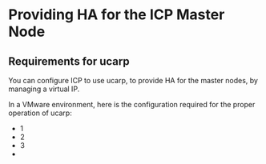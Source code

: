 # Providing HA for the ICP Master Node

## Requirements for ucarp

You can configure ICP to use ucarp, to provide HA for the master nodes, by managing a virtual IP.

In a VMware environment, here is the configuration required for the proper operation of ucarp:

* 1
* 2
* 3
* 
